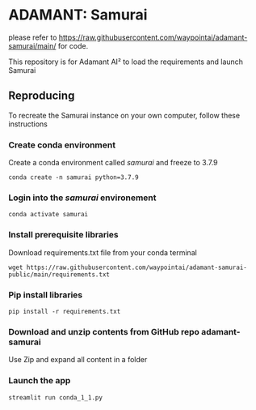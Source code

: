 # ADAMANT: Samurai

please refer to https://raw.githubusercontent.com/waypointai/adamant-samurai/main/ for code. 

This repository is for Adamant AI² to load the requirements and launch Samurai 

## Reproducing 
To recreate the Samurai instance on your own computer, follow these instructions

### Create conda environment
Create a conda environment called *samurai* and freeze to 3.7.9

```
conda create -n samurai python=3.7.9
```

### Login into the *samurai* environement

```
conda activate samurai
```

### Install prerequisite libraries

Download requirements.txt file from your conda terminal

```
wget https://raw.githubusercontent.com/waypointai/adamant-samurai-public/main/requirements.txt

```

### Pip install libraries

```
pip install -r requirements.txt
```

###  Download and unzip contents from GitHub repo adamant-samurai

Use Zip and expand all content in a folder

###  Launch the app

```
streamlit run conda_1_1.py
```
